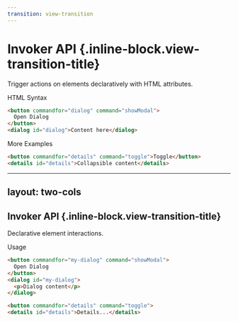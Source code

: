 ```yaml
---
transition: view-transition
---
```


# Invoker API {.inline-block.view-transition-title}

Trigger actions on elements declaratively with HTML attributes.

HTML Syntax

```html
<button commandfor="dialog" command="showModal">
  Open Dialog
</button>
<dialog id="dialog">Content here</dialog>
```

More Examples

```html
<button commandfor="details" command="toggle">Toggle</button>
<details id="details">Collapsible content</details>
```

---
layout: two-cols
---

## Invoker API {.inline-block.view-transition-title}

Declarative element interactions.

Usage

```html {*|1-2|4-6|*}
<button commandfor="my-dialog" command="showModal">
  Open Dialog
</button>
<dialog id="my-dialog">
  <p>Dialog content</p>
</dialog>
```

```html {*|1|2|*}
<button commandfor="details" command="toggle">
<details id="details">Details...</details>
```



<template v-slot:right>
<div class="space-y-4 p-4">
<button 
  class="px-4 py-2 bg-teal-400 text-white border-none rounded cursor-pointer hover:bg-teal-500"
  onclick="document.getElementById('demo-dialog').showModal()"
>
Open Dialog (Demo)
</button>
<dialog 
  id="demo-dialog"
  class="p-4 border-none rounded-lg shadow-xl"
>
<p class="mb-4">This is a dialog opened with the Invoker API concept!</p>
<button 
  onclick="document.getElementById('demo-dialog').close()"
  class="px-2 py-1 bg-red-400 text-white border-none rounded cursor-pointer hover:bg-red-500"
>
Close
</button>
</dialog>
<div class="mt-4">
<button 
  class="px-2 py-1 bg-blue-400 text-white border-none rounded cursor-pointer text-xs hover:bg-blue-500"
  onclick="this.nextElementSibling.open = !this.nextElementSibling.open"
>
Toggle Details
</button>
<details class="mt-2 text-sm">
<summary class="cursor-pointer">Expandable Content</summary>
<p class="mt-2 text-gray-600">This content can be toggled with the Invoker API!</p>
</details>
</div>
</div>
</template>
